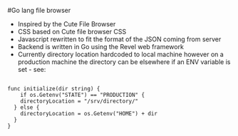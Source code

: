 #Go lang file browser

* Inspired by the Cute File Browser
* CSS based on Cute file browser CSS
* Javascript rewritten to fit the format of the JSON coming from server
* Backend is written in Go using the Revel web framework
* Currently directory location hardcoded to local machine however on a production machine the directory can be elsewhere if an ENV variable is set - see:

~~~

func initialize(dir string) {
    if os.Getenv("STATE") == "PRODUCTION" {
    directoryLocation = "/srv/directory/"
  } else {
    directoryLocation = os.Getenv("HOME") + dir
  }
}
~~~
